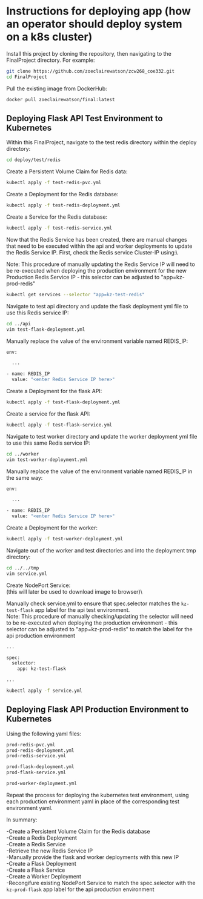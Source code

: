 
# Instructions for deploying app (how an operator should deploy system on a k8s cluster)

	
Install this project by cloning the repository, then navigating to the FinalProject directory. For example:

```bash
git clone https://github.com/zoeclairewatson/zcw268_coe332.git 
cd FinalProject
```

Pull the existing image from DockerHub:

```bash
docker pull zoeclairewatson/final:latest
```


## Deploying Flask API Test Environment to Kubernetes

Within this FinalProject, navigate to the test redis directory within the deploy directory:

```bash
cd deploy/test/redis
```

Create a Persistent Volume Claim for Redis data:

```bash
kubectl apply -f test-redis-pvc.yml
```

Create a Deployment for the Redis database:

```bash
kubectl apply -f test-redis-deployment.yml
```

Create a Service for the Redis database:

```bash
kubectl apply -f test-redis-service.yml
```

Now that the Redis Service has been created, there are manual changes that need to be executed within the api and worker deployments to update the Redis Service IP. First, check the Redis service Cluster-IP using:\

Note: This procedure of manually updating the Redis Service IP will need to be re-executed when deploying the production environment for the new Production Redis Service IP - this selector can be adjusted to "app=kz-prod-redis"

```bash
kubectl get services --selector "app=kz-test-redis"
```

Navigate to test api directory and update the flask deployment yml file to use this Redis service IP:

```bash
cd ../api
vim test-flask-deployment.yml
```

Manually replace the value of the environment variable named REDIS_IP:

```bash
env:

  ...

- name: REDIS_IP
  value: "<enter Redis Service IP here>"
```

Create a Deployment for the flask API:

```bash
kubectl apply -f test-flask-deployment.yml
```

Create a service for the flask API:

```bash
kubectl apply -f test-flask-service.yml
```

Navigate to test worker directory and update the worker deployment yml file to use this same Redis service IP:

```bash
cd ../worker
vim test-worker-deployment.yml
```

Manually replace the value of the environment variable named REDIS_IP in the same way:

```bash
env:

  ...

- name: REDIS_IP
  value: "<enter Redis Service IP here>"
```

Create a Deployment for the worker:

```bash
kubectl apply -f test-worker-deployment.yml
```

Navigate out of the worker and test directories and into the deployment tmp directory:

```bash
cd ../../tmp
vim service.yml
```

Create NodePort Service:\
(this will later be used to download image to browser)\

Manually check service.yml to ensure that spec.selector matches the ```kz-test-flask``` app label for the api test environment.\
Note: This procedure of manually checking/updating the selector will need to be re-executed when deploying the production environment - this selector can be adjusted to "app=kz-prod-redis" to match the label for the api production environment

```bash
...

spec:
  selector:
    app: kz-test-flask

...
```

```bash
kubectl apply -f service.yml
```

## Deploying Flask API Production Environment to Kubernetes

Using the following yaml files:

```bash
prod-redis-pvc.yml
prod-redis-deployment.yml
prod-redis-service.yml

prod-flask-deployment.yml
prod-flask-service.yml

prod-worker-deployment.yml
```

Repeat the process for deploying the kubernetes test environment, using each production environment yaml in place of the corresponding test environment yaml.

In summary:

-Create a Persistent Volume Claim for the Redis database\
-Create a Redis Deployment\
-Create a Redis Service\
-Retrieve the new Redis Service IP\
-Manually provide the flask and worker deployments with this new IP\
-Create a Flask Deployment\
-Create a Flask Service\
-Create a Worker Deployment\
-Recongifure existing NodePort Service to match the spec.selector with the ```kz-prod-flask``` app label for the api production environment



